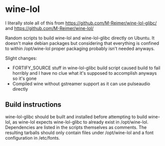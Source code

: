 # wine-lol

I literally stole all of this from https://github.com/M-Reimer/wine-lol-glibc/
and https://github.com/M-Reimer/wine-lol/

Random scripts to build wine-lol and wine-lol-glibc directly on Ubuntu. It
doesn't make debian packages but considering that everything is confined
to within /opt/wine-lol proper packaging probably isn't needed anyways.

Slight changes:

* FORTIFY_SOURCE stuff in wine-lol-glibc build script caused build to fail horribly
  and I have no clue what it's supposed to accomplish anyways so it's gone
* Compiled wine without gstreamer support as it can use pulseaudio directly

## Build instructions

wine-lol-glibc should be built and installed before attempting to build wine-lol,
as wine-lol expects wine-lol-glibc to already exist in /opt/wine-lol. Dependencies
are listed in the scripts themselves as comments. The resulting tarballs should
only contain files under /opt/wine-lol and a font configuration in /etc/fonts.


